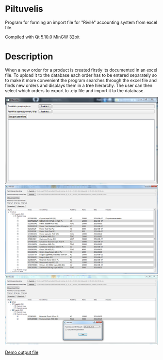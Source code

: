# Piltuvelis
Program for forming an import file for "Rivilė" accounting system from excel file.

Compiled with Qt 5.10.0 MinGW 32bit

# Description 
When a new order for a product is created firstly its documented in an excel file. To upload it to the database each order has to be entered separately so to make it more convenient the program searches through the excel file and finds new orders and displays them in a tree hierarchy. The user can then select which orders to export to .eip file and import it to the database.

![Start](screens/pradzia.png)
![Running](screens/atvaizduota.png)
![Export](screens/export_program.png)

[Demo output file](screens/demo_output.eip)
